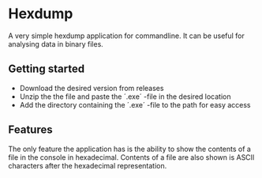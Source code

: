 # Hexdump
A very simple hexdump application for commandline. 
It can be useful for analysing data in binary files.

## Getting started
- Download the desired version from releases
- Unzip the the file and paste the ´.exe´ -file in the desired location
- Add the directory containing the ´.exe´ -file to the path for easy access

## Features
The only feature the application has is the ability to show the contents of a file in the console in hexadecimal.
Contents of a file are also shown is ASCII characters after the hexadecimal representation.

